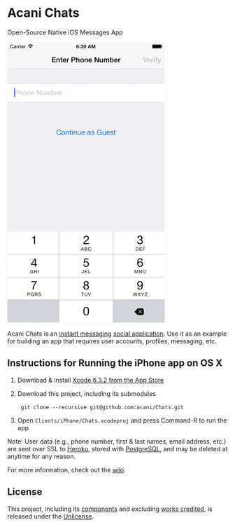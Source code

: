 # Acani Chats

Open-Source Native iOS Messages App

![iPhone Client Screenshots][3]

Acani Chats is an [instant messaging][1] [social application][2]. Use it as an example for building an app that requires user accounts, profiles, messaging, etc.


## Instructions for Running the iPhone app on OS X

1. Download & install [Xcode 6.3.2 from the App Store][4]

2. Download this project, including its submodules

        git clone --recursive git@github.com:acani/Chats.git

3. Open `Clients/iPhone/Chats.xcodeproj` and press Command-R to run the app

Note: User data (e.g., phone number, first & last names, email address, etc.) are sent over SSL to [Heroku][5], stored with [PostgreSQL][6], and may be deleted at anytime for any reason.

For more information, check out the [wiki][7].


## License

This project, including its [components][8] and excluding [works credited][9], is released under the [Unlicense][10].


  [1]: https://en.wikipedia.org/wiki/Instant_messaging
  [2]: https://en.wikipedia.org/wiki/Social_software
  [3]: Documents/iPhone-Client-Screenshots/iPhone-Client-Screenshots.gif
  [4]: http://itunes.apple.com/us/app/xcode/id497799835?ls=1&mt=12
  [5]: https://www.heroku.com
  [6]: http://www.postgresql.org
  [7]: https://github.com/acani/Chats/wiki
  [8]: https://github.com/acani/Chats/wiki/Components
  [9]: https://github.com/acani/Chats/wiki/Credits
  [10]: http://unlicense.org
